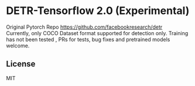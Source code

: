 # DETR-Tensorflow 2.0 (Experimental)
 Original Pytorch Repo https://github.com/facebookresearch/detr <br />
Currently, only COCO Dataset format supported for detection only. Training has not been tested , PRs for tests, bug fixes and pretrained models welcome.

License
----

MIT


 

 
